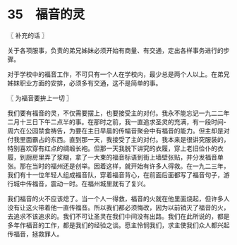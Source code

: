 # 35　福音的灵



〖 补充的话 〗

关于各项服事，负责的弟兄姊妹必须开始有商量、有交通，定出各样事务进行的步骤。

对于学校中的福音工作，不可只有一个人在学校内，最少总是两个人以上。在弟兄姊妹职业方面的安排，必须多有交通，这不是简单的事。



〖 为福音要拚上一切 〗

我们要有福音的灵，不仅需要摆上，也要接受主的对付。我永不能忘记一九二二年二月十三日下午二点半的事。在那时之前，我一直追求圣灵的充满，有一段时间-周六在公园禁食祷告，为要在主日早晨的传幅音聚会中有福音的能力。但主却是对付我里面霸占的东西。直到那一天，我接受了主的对付。我本来是很讲究服装的，特别喜欢穿有红点的绸缎长袍。但那一天我脱下讲究的衣履，穿上老旧俭仆的衣履，到厨房里弄了浆糊，拿了一大束的福音标语到街上墙壁张贴，并分发福音单张。那在当时的福州还是创举。因着这样，就开始有许多人得救。在一九二三年，我们有十一位年轻人组成福音队，穿着福音背心，在前面后面都写了福音句子，游行城中传福音，震动一时。在福州城里就有了复兴。

我们福音的火不应该熄了。当一个人一得救，福音的火就在他里面烧起，但许多人没有让这火带着他一直传福音。所以我们都必须悔改，因为以前销灭了福音的火，去追求不该追求的。我们不可让圣灵在我们中间没有出路。我们在此所说的，都是多年作福音的工作，都是我们的经验之谈。愿主怜悯我们，求主使我们众人都兴起传福音，拯救罪人。


